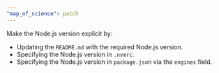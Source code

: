 ```yaml
---
"map_of_science": patch
---
```


Make the Node.js version explicit by:

- Updating the `README.md` with the required Node.js version.
- Specifying the Node.js version in `.nvmrc`.
- Specifying the Node.js version in `package.jso`n via the `engines` field.
